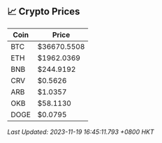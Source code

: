 ## 📈 Crypto Prices

| Coin | Price |
| ---- | ----- |
| BTC | $36670.5508 |
| ETH | $1962.0369 |
| BNB | $244.9192 |
| CRV | $0.5626 |
| ARB | $1.0357 |
| OKB | $58.1130 |
| DOGE | $0.0795 |

_Last Updated: 2023-11-19 16:45:11.793 +0800 HKT_